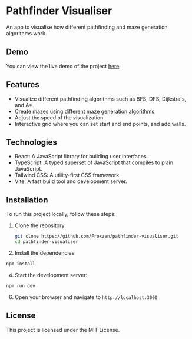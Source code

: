 # Pathfinder Visualiser

An app to visualise how different pathfinding and maze generation algorithms work.

## Demo

You can view the live demo of the project [here](https://Froxzen.github.io/pathfinder-visualiser/).

## Features

- Visualize different pathfinding algorithms such as BFS, DFS, Dijkstra's, and A*.
- Create mazes using different maze generation algorithms.
- Adjust the speed of the visualization.
- Interactive grid where you can set start and end points, and add walls.

## Technologies

- React: A JavaScript library for building user interfaces.
- TypeScript: A typed superset of JavaScript that compiles to plain JavaScript.
- Tailwind CSS: A utility-first CSS framework.
- Vite: A fast build tool and development server.

## Installation

To run this project locally, follow these steps:

1. Clone the repository:
   ```sh
   git clone https://github.com/Froxzen/pathfinder-visualiser.git
   cd pathfinder-visualiser
   ```
   
2. Install the dependencies:
```sh
npm install
```

4. Start the development server:
```sh
npm run dev
```

6. Open your browser and navigate to ```http://localhost:3000```

## License
This project is licensed under the MIT License.
